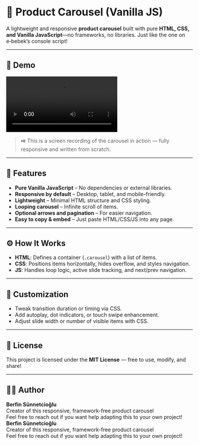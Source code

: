 # 🛒 Product Carousel (Vanilla JS)

A lightweight and responsive **product carousel** built with pure **HTML, CSS, and Vanilla JavaScript**—no frameworks, no libraries. Just like the one on e‑bebek’s console script!

---

## 🎥 Demo

![Carousel Demo](assets/demo-carousel.mp4)
> ⏯️ This is a screen recording of the carousel in action — fully responsive and written from scratch.

---

## 🚀 Features

- **Pure Vanilla JavaScript** – No dependencies or external libraries.
- **Responsive by default** – Desktop, tablet, and mobile-friendly.
- **Lightweight** – Minimal HTML structure and CSS styling.
- **Looping carousel** – Infinite scroll of items.
- **Optional arrows and pagination** – For easier navigation.
- **Easy to copy & embed** – Just paste HTML/CSS/JS into any page.

---

## ⚙️ How It Works

- **HTML**: Defines a container (`.carousel`) with a list of items.
- **CSS**: Positions items horizontally, hides overflow, and styles navigation.
- **JS**: Handles loop logic, active slide tracking, and next/prev navigation.

---

## 🔧 Customization

- Tweak transition duration or timing via CSS.
- Add autoplay, dot indicators, or touch swipe enhancement.
- Adjust slide width or number of visible items with CSS.

---

## 📜 License

This project is licensed under the **MIT License** — free to use, modify, and share!

---

## 👩‍💻 Author

**Berfin Sünnetcioğlu**  
Creator of this responsive, framework-free product carousel  
Feel free to reach out if you want help adapting this to your own project!
**Berfin Sünnetcioğlu**  
Creator of this responsive, framework-free product carousel  
Feel free to reach out if you want help adapting this to your own project!
